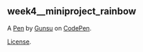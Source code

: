 week4__miniproject_rainbow
--------------------------


A [Pen](https://codepen.io/hggulden/pen/NyzGpy) by [Gunsu](https://codepen.io/hggulden) on [CodePen](https://codepen.io).

[License](https://codepen.io/hggulden/pen/NyzGpy/license).